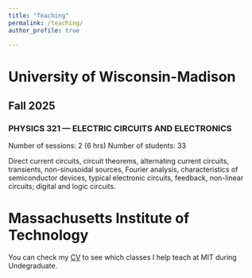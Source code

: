 ```yaml
---
title: "Teaching"
permalink: /teaching/
author_profile: true

---
```


# University of Wisconsin-Madison
## Fall 2025
### **PHYSICS 321 — ELECTRIC CIRCUITS AND ELECTRONICS**

Number of sessions: 2 (6 hrs)
Number of students: 33

Direct current circuits, circuit theorems, alternating current circuits, transients, non-sinusoidal sources, Fourier analysis, characteristics of semiconductor devices, typical electronic circuits, feedback, non-linear circuits; digital and logic circuits.

# Massachusetts Institute of Technology

You can check my [CV](/cv/) to see which classes I help teach at MIT during Undegraduate.